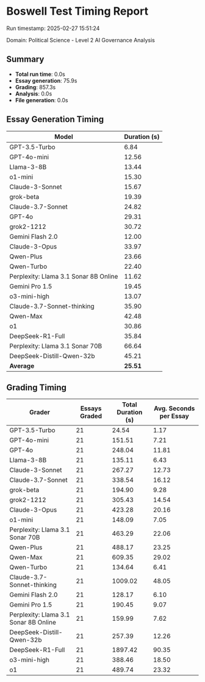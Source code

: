 # Boswell Test Timing Report

Run timestamp: 2025-02-27 15:51:24

Domain: Political Science - Level 2 AI Governance Analysis

## Summary

- **Total run time**: 0.0s
- **Essay generation**: 75.9s
- **Grading**: 857.3s
- **Analysis**: 0.0s
- **File generation**: 0.0s

## Essay Generation Timing

| Model | Duration (s) |
|-------|-------------|
| GPT-3.5-Turbo | 6.84 |
| GPT-4o-mini | 12.56 |
| Llama-3-8B | 13.44 |
| o1-mini | 15.30 |
| Claude-3-Sonnet | 15.67 |
| grok-beta | 19.39 |
| Claude-3.7-Sonnet | 24.82 |
| GPT-4o | 29.31 |
| grok2-1212 | 30.72 |
| Gemini Flash 2.0 | 12.00 |
| Claude-3-Opus | 33.97 |
| Qwen-Plus | 23.66 |
| Qwen-Turbo | 22.40 |
| Perplexity: Llama 3.1 Sonar 8B Online | 11.62 |
| Gemini Pro 1.5 | 19.45 |
| o3-mini-high | 13.07 |
| Claude-3.7-Sonnet-thinking | 35.90 |
| Qwen-Max | 42.48 |
| o1 | 30.86 |
| DeepSeek-R1-Full | 35.84 |
| Perplexity: Llama 3.1 Sonar 70B | 66.64 |
| DeepSeek-Distill-Qwen-32b | 45.21 |
| **Average** | **25.51** |

## Grading Timing

| Grader | Essays Graded | Total Duration (s) | Avg. Seconds per Essay |
|--------|---------------|-------------------|------------------------|
| GPT-3.5-Turbo | 21 | 24.54 | 1.17 |
| GPT-4o-mini | 21 | 151.51 | 7.21 |
| GPT-4o | 21 | 248.04 | 11.81 |
| Llama-3-8B | 21 | 135.11 | 6.43 |
| Claude-3-Sonnet | 21 | 267.27 | 12.73 |
| Claude-3.7-Sonnet | 21 | 338.54 | 16.12 |
| grok-beta | 21 | 194.90 | 9.28 |
| grok2-1212 | 21 | 305.43 | 14.54 |
| Claude-3-Opus | 21 | 423.28 | 20.16 |
| o1-mini | 21 | 148.09 | 7.05 |
| Perplexity: Llama 3.1 Sonar 70B | 21 | 463.29 | 22.06 |
| Qwen-Plus | 21 | 488.17 | 23.25 |
| Qwen-Max | 21 | 609.35 | 29.02 |
| Qwen-Turbo | 21 | 134.64 | 6.41 |
| Claude-3.7-Sonnet-thinking | 21 | 1009.02 | 48.05 |
| Gemini Flash 2.0 | 21 | 128.17 | 6.10 |
| Gemini Pro 1.5 | 21 | 190.45 | 9.07 |
| Perplexity: Llama 3.1 Sonar 8B Online | 21 | 159.99 | 7.62 |
| DeepSeek-Distill-Qwen-32b | 21 | 257.39 | 12.26 |
| DeepSeek-R1-Full | 21 | 1897.42 | 90.35 |
| o3-mini-high | 21 | 388.46 | 18.50 |
| o1 | 21 | 489.74 | 23.32 |